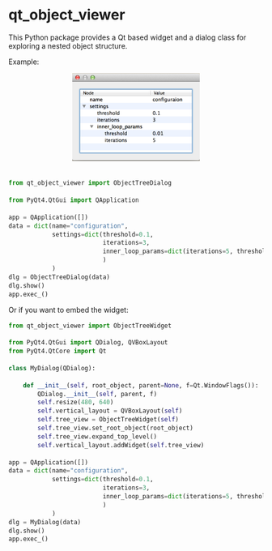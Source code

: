 # qt_object_viewer

This Python package provides a Qt based widget and a dialog class for exploring a
nested object structure.

Example:

<center>
<img src="https://github.com/uweschmitt/qt_object_viewer/raw/master/screenshot.png"/ width="50%">
</center>

```python

from qt_object_viewer import ObjectTreeDialog

from PyQt4.QtGui import QApplication

app = QApplication([])
data = dict(name="configuration",
            settings=dict(threshold=0.1,
                          iterations=3,
                          inner_loop_params=dict(iterations=5, threshold=.01)
                          )
            )
dlg = ObjectTreeDialog(data)
dlg.show()
app.exec_()
```

Or if you want to embed the widget:

```python
from qt_object_viewer import ObjectTreeWidget

from PyQt4.QtGui import QDialog, QVBoxLayout
from PyQt4.QtCore import Qt

class MyDialog(QDialog):

    def __init__(self, root_object, parent=None, f=Qt.WindowFlags()):
        QDialog.__init__(self, parent, f)
        self.resize(480, 640)
        self.vertical_layout = QVBoxLayout(self)
        self.tree_view = ObjectTreeWidget(self)
        self.tree_view.set_root_object(root_object)
        self.tree_view.expand_top_level()
        self.vertical_layout.addWidget(self.tree_view)

app = QApplication([])
data = dict(name="configuration",
            settings=dict(threshold=0.1,
                          iterations=3,
                          inner_loop_params=dict(iterations=5, threshold=.01)
                          )
            )
dlg = MyDialog(data)
dlg.show()
app.exec_()
```
